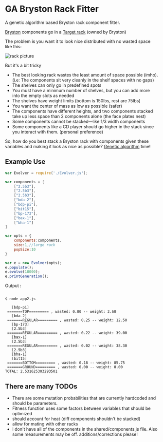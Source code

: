 # GA Bryston Rack Fitter

A genetic algorithm based Bryston rack component fitter.

[Bryston](http://bryston.com/) components go in a [Target rack](http://www.targetaudioproducts.com/component-stands.html) (owned by Bryston)

The problem is you want it to look nice distributed with no wasted space like this:

![rack picture](http://www.bryston.com/images/products/Active_System/L_4.png)

But it's a bit tricky
* The best looking rack wastes the least amount of space possible (imho). (i.e: The components sit very cleanly in the shelf spaces with no gaps)
* The shelves can only go in predefined spots
* You must have a minimum number of shelves, but you can add more into the empty slots as needed
* The shelves have weight limits (bottom is 150lbs, rest are 75lbs)
* You want the center of mass as low as possible (safer)
* The components have different heights, and two components stacked take up less space than 2 components alone (the face plates nest)
* Some components cannot be stacked—like 1/3 width components
* Some components like a CD player should go higher in the stack since you interact with them. (personal preference)


So, how do you best stack a Bryston rack with components given these variables and making it look as nice as possible? [Genetic algorithm](https://en.wikipedia.org/wiki/Genetic_algorithm) time!

## Example Use

```javascript
var Evolver = require('./Evolver.js');

var components = [
    ["2.5b3"],
    ["2.5b3"],
    ["2.5b3"],
    ["bda-2"],
    ["bdp-pi"],
    ["bit15"],
    ["bp-173"],
    ["bax-1"],
    ["bha-1"]
]

var opts = {
    components:components,
    size:1,//large rack
    popSize:10
}

var e = new Evolver(opts);
e.populate();
e.evolve(10000);
e.printGeneration();
```
Output :
```console

$ node app2.js

   [bdp-pi]
 =======TOP========= , wasted: 0.00 -- weight: 2.60
   [bda-2]
 =======REGULAR========= , wasted: 0.25 -- weight: 12.50
   [bp-173]
   [2.5b3]
 =======REGULAR========= , wasted: 0.22 -- weight: 39.00
   [bax-1]
   [2.5b3]
 =======REGULAR========= , wasted: 0.02 -- weight: 38.30
   [2.5b3]
   [bha-1]
   [bit15]
 =======BOTTOM========= , wasted: 0.18 -- weight: 85.75
 =======GROUND========= , wasted: 0.00 -- weight: 0.00
TOTAL: 2.531625303293501

```

## There are many TODOs
* There are some mutation probabilities that are currently hardcoded and should be parameters.
* Fitness function uses some factors between variables that should be optimized
* should account for heat (diff components shouldn't be stacked)
* allow for mating with other racks
* I don't have all of the components in the shared/components.js file. Also some measurements may be off. additions/corrections please!

